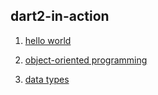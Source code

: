 ## dart2-in-action

1. [hello world](./bin/dart2-in-action.dart)

2. [object-oriented programming](./example/object_orientation.dart)

3. [data types](./example/data_types.dart)
